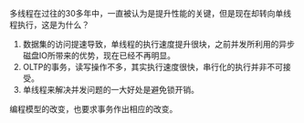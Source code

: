 多线程在过往的30多年中，一直被认为是提升性能的关键，但是现在却转向单线程执行，这是为什么？
1. 数据集的访问提速导致，单线程的执行速度提升很块，之前并发所利用的异步磁盘IO所带来的优势，现在已经不再明显。
2. OLTP的事务，读写操作不多，其实执行速度很快，串行化的执行并非不可接受。
3. 单线程来解决并发问题的一大好处是避免锁开销。

编程模型的改变，也要求事务作出相应的改变。
